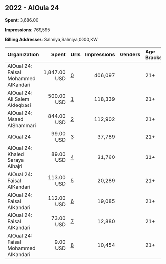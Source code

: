 ## 2022 - AlOula 24 
**Spent**: 3,686.00

**Impressions**: 769,595

**Billing Addresses**: Salmiya,Salmiya,0000,KW

|Organization|Spent|Urls|Impressions|Genders|Age Brackets|Country Codes|
|:---|---:|:---|---:|:---|:---|:---|
|AlOual 24: Faisal Mohammed AlKandari|1,847.00 USD|[0](https://www.snap.com/political-ads/asset/8d52ff2e9e42b951b883831bc069029e4bc5d6cd4ec8099e0b55fbd5a96f263f?mediaType=mp4)|406,097||21+|kuwait|
|AlOual 24: Ali Salem Aldeqbasi|500.00 USD|[1](https://www.snap.com/political-ads/asset/c1e0d93931623c4b5e800c2dc4c62bebf7f86b403632f9441942de7817180ec1?mediaType=mp4)|118,339||21+|kuwait|
|AlOual 24: Msaed AlShammari|844.00 USD|[2](https://www.snap.com/political-ads/asset/45b7b9271abfafd5513a2d66f9d526f18b2ec914d1c4d8672d52fe53dec7da2d?mediaType=mp4)|112,902||21+|kuwait|
|AlOual 24|99.00 USD|[3](https://www.snap.com/political-ads/asset/fb24b5daefd0c0f424e78dde0e53cc5e5430fce5302356a2c2fa5aff8351bb3f?mediaType=jpeg)|37,789||21+|kuwait|
|AlOual 24: Khaled Saraya Alhajri|89.00 USD|[4](https://www.snap.com/political-ads/asset/6c8975f6419b51aad7715b6df46496d49677afd39dc0a1b21910c169d9fa03f3?mediaType=jpeg)|31,760||21+|kuwait|
|AlOual 24: Faisal AlKandari|113.00 USD|[5](https://www.snap.com/political-ads/asset/e351f2cd5c331807ad3b6ca116a17324f8200dbae4bec1980bc22a2d85267468?mediaType=mp4)|20,289||21+|kuwait|
|AlOual 24: Faisal AlKandari|112.00 USD|[6](https://www.snap.com/political-ads/asset/95d75b1d5bbe1cdec3a3f67d2dc127d4e5b59e1ca4b8994491583f48b7c1d8b1?mediaType=mp4)|19,085||21+|kuwait|
|AlOual 24: Faisal AlKandari|73.00 USD|[7](https://www.snap.com/political-ads/asset/347a1f0234a9fda745dcfe3f99f1331ad550bce7d0cb467646c09e4fd2813302?mediaType=jpeg)|12,880||21+|kuwait|
|AlOual 24: Faisal Mohammed AlKandari|9.00 USD|[8](https://www.snap.com/political-ads/asset/47aaac7cb8dc530f08e7cd4e600cc1f8d58d8e62067758545a4f05c12ea59c6f?mediaType=png)|10,454||21+|kuwait|
